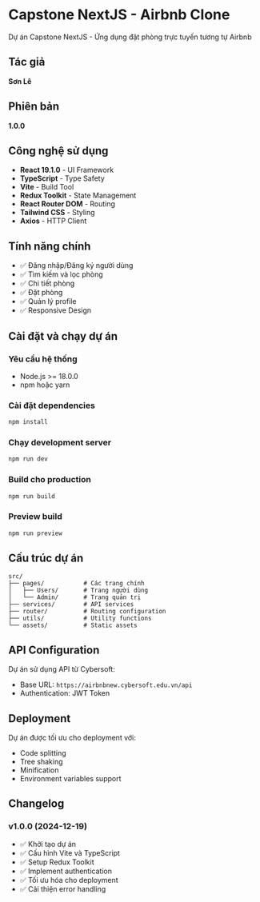 # Capstone NextJS - Airbnb Clone

Dự án Capstone NextJS - Ứng dụng đặt phòng trực tuyến tương tự Airbnb

## Tác giả
**Sơn Lê**

## Phiên bản
**1.0.0**

## Công nghệ sử dụng
- **React 19.1.0** - UI Framework
- **TypeScript** - Type Safety
- **Vite** - Build Tool
- **Redux Toolkit** - State Management
- **React Router DOM** - Routing
- **Tailwind CSS** - Styling
- **Axios** - HTTP Client

## Tính năng chính
- ✅ Đăng nhập/Đăng ký người dùng
- ✅ Tìm kiếm và lọc phòng
- ✅ Chi tiết phòng
- ✅ Đặt phòng
- ✅ Quản lý profile
- ✅ Responsive Design

## Cài đặt và chạy dự án

### Yêu cầu hệ thống
- Node.js >= 18.0.0
- npm hoặc yarn

### Cài đặt dependencies
```bash
npm install
```

### Chạy development server
```bash
npm run dev
```

### Build cho production
```bash
npm run build
```

### Preview build
```bash
npm run preview
```

## Cấu trúc dự án
```
src/
├── pages/           # Các trang chính
│   ├── Users/       # Trang người dùng
│   └── Admin/       # Trang quản trị
├── services/        # API services
├── router/          # Routing configuration
├── utils/           # Utility functions
└── assets/          # Static assets
```

## API Configuration
Dự án sử dụng API từ Cybersoft:
- Base URL: `https://airbnbnew.cybersoft.edu.vn/api`
- Authentication: JWT Token

## Deployment
Dự án được tối ưu cho deployment với:
- Code splitting
- Tree shaking
- Minification
- Environment variables support

## Changelog

### v1.0.0 (2024-12-19)
- ✅ Khởi tạo dự án
- ✅ Cấu hình Vite và TypeScript
- ✅ Setup Redux Toolkit
- ✅ Implement authentication
- ✅ Tối ưu hóa cho deployment
- ✅ Cải thiện error handling
